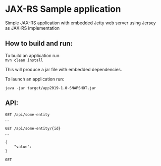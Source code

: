 # JAX-RS Sample application
Simple JAX-RS application with embedded Jetty web server using Jersey as JAX-RS implementation

## How to build and run:
To build an application run  
```mvn clean install```

This will produce a jar file with embedded dependencies.

To launch an application run: 

```java -jar target/app2019-1.0-SNAPSHOT.jar```

## API:
```GET /api/some-entity```  
...

```GET /api/some-entity/{id}```  
...

```POST /api/some-entity
{
    "value": 
}
```

```GET```